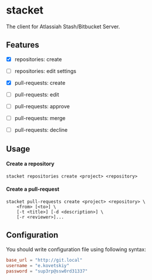 stacket
=======

The client for Atlassiah Stash/Bitbucket Server.

## Features

- [x] repositories: create
- [ ] repositories: edit settings
- [x] pull-requests: create
- [ ] pull-requests: edit
- [ ] pull-requests: approve
- [ ] pull-requests: merge
- [ ] pull-requests: decline


## Usage

#### Create a repository
```
stacket repositories create <project> <repository>
```

#### Create a pull-request

```
stacket pull-requests create <project> <repository> \
    <from> [<to>] \
    [-t <title>] [-d <description>] \
    [-r <reviewer>]...
```

## Configuration

You should write configuration file using following syntax:

```toml
base_url = "http://git.local"
username = "e.kovetskiy"
password = "sup3rp@ssw0rd31337"
```
